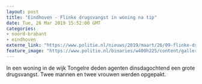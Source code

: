 ```yaml
---
layout: post
title: "Eindhoven - Flinke drugsvangst in woning na tip"
date: Tue, 26 Mar 2019 15:52:00 GMT
categories: 
- noord-brabant 
- eindhoven 
externe_link: "https://www.politie.nl/nieuws/2019/maart/26/09-flinke-drugsvangst-in-woning-na-tip.html"
feature_image: "https://www.politie.nl/binaries/w400h225/content/gallery/politie/nieuws/2019/maart/09-ob/drugswoning.jpg"
---
```


In een woning in de wijk Tongelre deden agenten dinsdagochtend een grote drugsvangst. Twee mannen en twee vrouwen werden opgepakt.
